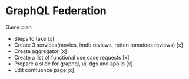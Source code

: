 # GraphQL Federation

Game plan

- Steps to take [x]
- Create 3 services(movies, imdb reviews, rotten tomatoes reviews) [x]
- Create aggregator [x]
- Create a list of functional use case requests [x]
- Prepare a slide for graphql, ui, dgs and apollo [x]
- Edit confluence page [x]
